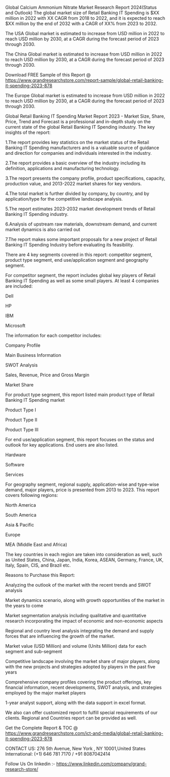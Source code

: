 Global Calcium Ammonium Nitrate Market Research Report 2024(Status and Outlook)
The global market size of Retail Banking IT Spending is $XX million in 2022 with XX CAGR from 2018 to 2022, and it is expected to reach $XX million by the end of 2032 with a CAGR of XX% from 2023 to 2032.

The USA Global market is estimated to increase from USD million in 2022 to reach USD million by 2030, at a CAGR during the forecast period of 2023 through 2030.

The China Global market is estimated to increase from USD million in 2022 to reach USD million by 2030, at a CAGR during the forecast period of 2023 through 2030.

Download FREE Sample of this Report @ https://www.grandresearchstore.com/report-sample/global-retail-banking-it-spending-2023-878

The Europe Global market is estimated to increase from USD million in 2022 to reach USD million by 2030, at a CAGR during the forecast period of 2023 through 2030.

Global Retail Banking IT Spending Market Report 2023 - Market Size, Share, Price, Trend and Forecast is a professional and in-depth study on the current state of the global Retail Banking IT Spending industry. The key insights of the report:

1.The report provides key statistics on the market status of the Retail Banking IT Spending manufacturers and is a valuable source of guidance and direction for companies and individuals interested in the industry.

2.The report provides a basic overview of the industry including its definition, applications and manufacturing technology.

3.The report presents the company profile, product specifications, capacity, production value, and 2013-2022 market shares for key vendors.

4.The total market is further divided by company, by country, and by application/type for the competitive landscape analysis.

5.The report estimates 2023-2032 market development trends of Retail Banking IT Spending industry.

6.Analysis of upstream raw materials, downstream demand, and current market dynamics is also carried out

7.The report makes some important proposals for a new project of Retail Banking IT Spending Industry before evaluating its feasibility.

There are 4 key segments covered in this report: competitor segment, product type segment, end use/application segment and geography segment.

For competitor segment, the report includes global key players of Retail Banking IT Spending as well as some small players. At least 4 companies are included:

Dell

HP

IBM

Microsoft

The information for each competitor includes:

Company Profile

Main Business Information

SWOT Analysis

Sales, Revenue, Price and Gross Margin

Market Share

For product type segment, this report listed main product type of Retail Banking IT Spending market

Product Type I

Product Type II

Product Type III

For end use/application segment, this report focuses on the status and outlook for key applications. End users are also listed.

Hardware

Software

Services

For geography segment, regional supply, application-wise and type-wise demand, major players, price is presented from 2013 to 2023. This report covers following regions:

North America

South America

Asia & Pacific

Europe

MEA (Middle East and Africa)

The key countries in each region are taken into consideration as well, such as United States, China, Japan, India, Korea, ASEAN, Germany, France, UK, Italy, Spain, CIS, and Brazil etc.

Reasons to Purchase this Report:

Analyzing the outlook of the market with the recent trends and SWOT analysis

Market dynamics scenario, along with growth opportunities of the market in the years to come

Market segmentation analysis including qualitative and quantitative research incorporating the impact of economic and non-economic aspects

Regional and country level analysis integrating the demand and supply forces that are influencing the growth of the market.

Market value (USD Million) and volume (Units Million) data for each segment and sub-segment

Competitive landscape involving the market share of major players, along with the new projects and strategies adopted by players in the past five years

Comprehensive company profiles covering the product offerings, key financial information, recent developments, SWOT analysis, and strategies employed by the major market players

1-year analyst support, along with the data support in excel format.

We also can offer customized report to fulfill special requirements of our clients. Regional and Countries report can be provided as well.

Get the Complete Report & TOC @ https://www.grandresearchstore.com/ict-and-media/global-retail-banking-it-spending-2023-878

CONTACT US:
276 5th Avenue, New York , NY 10001,United States
International: (+1) 646 781 7170 / +91 8087042414

Follow Us On linkedin :- https://www.linkedin.com/company/grand-research-store/
